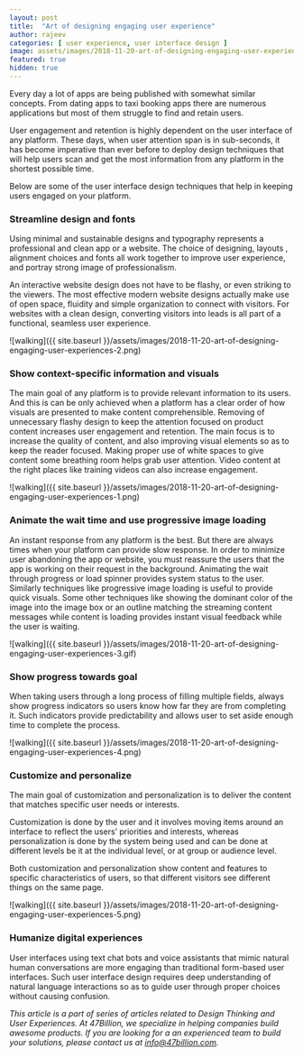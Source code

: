 ```yaml
---
layout: post
title:  "Art of designing engaging user experience"
author: rajeev
categories: [ user experience, user interface design ]
image: assets/images/2018-11-20-art-of-designing-engaging-user-experiences-1.png
featured: true
hidden: true
---
```

Every day a lot of apps are being published with somewhat similar concepts. From dating apps to taxi booking apps there are numerous applications but most of them struggle to find and retain users.

User engagement and retention is highly dependent on the user interface of any platform. These days, when user attention span is in sub-seconds, it has become imperative than ever before to deploy design techniques that will help users scan and get the most information from any platform in the shortest possible time.

Below are some of the user interface design techniques that help in keeping users engaged on your platform.

### Streamline design and fonts
Using minimal and sustainable designs and typography represents a professional and clean app or a website. The choice of designing, layouts , alignment choices and fonts all work together to improve user experience, and portray strong image of professionalism.

An interactive website design does not have to be flashy, or even striking to the viewers. The most effective modern website designs actually make use of open space, fluidity and simple organization to connect with visitors. For websites with a clean design, converting visitors into leads is all part of a functional, seamless user experience.

![walking]({{ site.baseurl }}/assets/images/2018-11-20-art-of-designing-engaging-user-experiences-2.png)


### Show context-specific information and visuals
The main goal of any platform is to provide relevant information to its users. And this is can be only achieved when a platform has a clear order of how visuals are presented to make content comprehensible. Removing of unnecessary flashy design to keep the attention focused on product content increases user engagement and retention. The main focus is to increase the quality of content, and also improving visual elements so as to keep the reader focused. Making proper use of white spaces to give content some breathing room helps grab user attention. Video content at the right places like training videos can also increase engagement.

![walking]({{ site.baseurl }}/assets/images/2018-11-20-art-of-designing-engaging-user-experiences-1.png)


### Animate the wait time and use progressive image loading
An instant response from any platform is the best. But there are always times when your platform can provide slow response. In order to minimize user abandoning the app or website, you must reassure the users that the app is working on their request in the background. Animating the wait through progress or load spinner provides system status to the user. Similarly techniques like progressive image loading is useful to provide quick visuals. Some other techniques like showing the dominant color of the image into the image box or an outline matching the streaming content messages while content is loading provides instant visual feedback while the user is waiting.

![walking]({{ site.baseurl }}/assets/images/2018-11-20-art-of-designing-engaging-user-experiences-3.gif)


### Show progress towards goal
When taking users through a long process of filling multiple fields, always show progress indicators so users know how far they are from completing it. Such indicators provide predictability and allows user to set aside enough time to complete the process.

![walking]({{ site.baseurl }}/assets/images/2018-11-20-art-of-designing-engaging-user-experiences-4.png)


### Customize and personalize
The main goal of customization and personalization is to deliver the content that matches specific user needs or interests.

Customization is done by the user and it involves moving items around an interface to reflect the users’ priorities and interests, whereas personalization is done by the system being used and can be done at different levels be it at the individual level, or at group or audience level.

Both customization and personalization show content and features to specific characteristics of users, so that different visitors see different things on the same page.

![walking]({{ site.baseurl }}/assets/images/2018-11-20-art-of-designing-engaging-user-experiences-5.png)


### Humanize digital experiences
User interfaces using text chat bots and voice assistants that mimic natural human conversations are more engaging than traditional form-based user interfaces. Such user interface design requires deep understanding of natural language interactions so as to guide user through proper choices without causing confusion.

*This article is a part of series of articles related to Design Thinking and User Experiences. At 47Billion, we specialize in helping companies build awesome products. If you are looking for a an experienced team to build your solutions, please contact us at info@47billion.com.*
